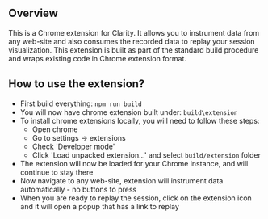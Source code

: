 
## Overview
This is a Chrome extension for Clarity. It allows you to instrument data from any web-site and also consumes the recorded data to replay your session visualization. This extension is built as part of the standard build procedure and wraps existing code in Chrome extension format.

## How to use the extension?
- First build everything:  `npm run build`
- You will now have chrome extension built under: `build\extension`
- To install chrome extensions locally, you will need to follow these steps:
  - Open chrome
  - Go to settings -> extensions
  - Check 'Developer mode'
  - Click 'Load unpacked extension...' and select `build/extension` folder
- The extension will now be loaded for your Chrome instance, and will continue to stay there
- Now navigate to any web-site, extension will instrument data automatically - no buttons to press
- When you are ready to replay the session, click on the extension icon and it will open a popup that has a link to replay
